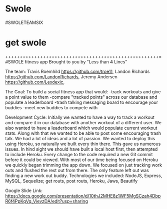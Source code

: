 # Swole
#SWOLETEAMSIX
# get swole
+++++++++++++++++++++++++++++++++++++++++++++++++++++=
#SWOLE fitness app
Brought to you by  "Less than 4 Lines"

The team:
 Travis Roemhild   <https://github.com/troe11>, 
 Landon Richards <https://github.com/LandonRichards>, 
 Jeremy Andersen <https://github.com/Lexdexic>, 

The Goal:
To build a social fitness app that would:
-track workouts and give a point value to them
-compare "tracked points" across our database and populate a leaderboard
-trash talking messaging board to encourage your buddies
-meet new buddies to compete with

Development Cycle:
    Initially we wanted to have a way to track a workout and compare it in our database with another workout of a different user. We also wanted to have a leaderboard which would populate current workout stats.  Along with that we wanted to be able to post some encouraging trash talk. We had a lot of ideas and a lot of passion.
    We wanted to deploy this using Heroku, so naturally we built every thin there. This gave us numerous issues. In hind sight we should have built a local host first, then attempted to include Heroku. Every change to the code required a new Git commit before it could be viewed. With most of our time being focused on Heroku we quickly began trimming the app down. We focused on just tracking work outs and flushed the rest out from there. The only feature left out was finding a new work out buddy. 
Technologies we included: 
NodeJS,
Express,
MySQL,
Sequelize;
 get routs,
 post routs,
Heroku,
Jaws,
Beautify


Google Slide Link:
https://docs.google.com/presentation/d/10thJ2MHE8z1WF5MgSCzah4DbpR6f4PpKqVq_VievzDA/edit?usp=sharing
